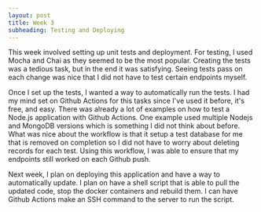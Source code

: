 ```yaml
---
layout: post
title: Week 3
subheading: Testing and Deploying
---
```


This week involved setting up unit tests and deployment. For testing, I used Mocha and Chai as they seemed to be the most popular. Creating the tests was a tedious task, but in the end it was satisfying. Seeing tests pass on each change was nice that I did not have to test certain endpoints myself.

Once I set up the tests, I wanted a way to automatically run the tests. I had my mind set on Github Actions for this tasks since I've used it before, it's free, and easy. There was already a lot of examples on how to test a Node.js application with Github Actions. One example used multiple Nodejs and MongoDB versions which is something I did not think about before. What was nice about the workflow is that it setup a test database for me that is removed on completion so I did not have to worry about deleting records for each test. Using this workflow, I was able to ensure that my endpoints still worked on each Github push.

Next week, I plan on deploying this application and have a way to automatically update. I plan on have a shell script that is able to pull the updated code, stop the docker containers and rebuild them. I can have Github Actions make an SSH command to the server to run the script.
